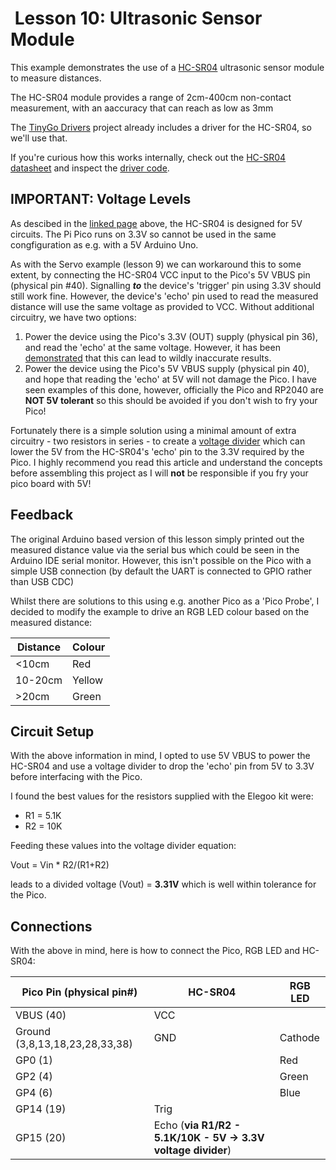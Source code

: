 #  Lesson 10: Ultrasonic Sensor Module #

This example demonstrates the use of a [HC-SR04](https://www.letscontrolit.com/wiki/index.php/HC-SR04) ultrasonic sensor module to measure distances.

The HC-SR04 module provides a range of 2cm-400cm non-contact measurement, with an aaccuracy that can reach as low as 3mm

The [TinyGo Drivers](https://pkg.go.dev/tinygo.org/x/drivers) project already includes a driver for the HC-SR04, so we'll
use that.

If you're curious how this works internally, check out the [HC-SR04 datasheet](https://cdn.sparkfun.com/datasheets/Sensors/Proximity/HCSR04.pdf) and inspect the [driver code](https://github.com/tinygo-org/drivers/blob/release/hcsr04/hcsr04.go).

## **IMPORTANT:** Voltage Levels ##

As descibed in the [linked page](https://www.letscontrolit.com/wiki/index.php/HC-SR04) above, the HC-SR04 is designed for 5V circuits. The Pi Pico runs on 3.3V so cannot be used in the same congfiguration as e.g. with a 5V Arduino Uno. 

As with the Servo example (lesson 9) we can workaround this to some extent, by connecting the HC-SR04 VCC input to the Pico's 5V VBUS pin (physical pin #40). Signalling ***to*** the device's 'trigger' pin using 3.3V should still work fine. However, the device's 'echo' pin used to read the measured distance will use the same voltage as provided to VCC. Without additional circuitry, we have two options:

1. Power the device using the Pico's 3.3V (OUT) supply (physical pin 36), and read the 'echo' at the same voltage. However, it has been [demonstrated](https://forums.raspberrypi.com/viewtopic.php?p=183386#p183386) that this can lead to wildly inaccurate results.
2. Power the device using the Pico's 5V VBUS supply (physical pin 40), and hope that reading the 'echo' at 5V will not damage the Pico. I have seen examples of this done, however, officially the Pico and RP2040 are **NOT 5V tolerant** so this should be avoided if you don't wish to fry your Pico!

Fortunately there is a simple solution using a minimal amount of extra circuitry - two resistors in series - to create a [voltage divider](https://learn.sparkfun.com/tutorials/voltage-dividers) which can lower the 5V from the HC-SR04's 'echo' pin to the 3.3V required by the Pico. I highly recommend you read this article and understand the concepts before assembling this project as I will **not** be responsible if you fry your pico board with 5V!

## Feedback ##
The original Arduino based version of this lesson simply printed out the measured distance value via the serial bus which could be seen in the Arduino IDE serial monitor. However, this isn't possible on the Pico with a simple USB connection (by default the UART is connected to GPIO rather than USB CDC)

Whilst there are solutions to this using e.g. another Pico as a 'Pico Probe', I decided to modify the example to drive an RGB LED colour based on the measured distance:

|Distance|Colour|
|-|-|
|<10cm|Red|
|10-20cm|Yellow|
|>20cm|Green|

## Circuit Setup ##

With the above information in mind, I opted to use 5V VBUS to power the HC-SR04 and use a voltage divider to drop the 'echo' pin from 5V to 3.3V before interfacing with the Pico.

I found the best values for the resistors supplied with the Elegoo kit were:

* R1 = 5.1K
* R2 = 10K

Feeding these values into the voltage divider equation:

 Vout = Vin * R2/(R1+R2)

leads to a divided voltage (Vout) = **3.31V** which is well within tolerance for the Pico.

## Connections ##

With the above in mind, here is how to connect the Pico, RGB LED and HC-SR04:

| Pico Pin (physical pin#) | HC-SR04 | RGB LED|
|-|-|-|
| VBUS (40) | VCC |
| Ground (3,8,13,18,23,28,33,38) | GND | Cathode |
| GP0 (1) | | Red |
| GP2 (4) | | Green |
| GP4 (6) | | Blue |
| GP14 (19) | Trig |
| GP15 (20) | Echo (**via R1/R2 - 5.1K/10K - 5V -> 3.3V voltage divider**)| 
